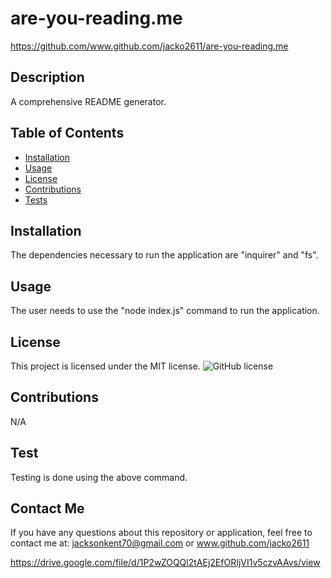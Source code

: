 # are-you-reading.me
https://github.com/www.github.com/jacko2611/are-you-reading.me
## Description
A comprehensive README generator.
## Table of Contents
* [Installation](#installation)
* [Usage](#usage)
* [License](#license)
* [Contributions](#contribution)
* [Tests](#testing)
## Installation
The dependencies necessary to run the application are "inquirer" and "fs".
## Usage
The user needs to use the "node index.js" command to run the application.
## License
This project is licensed under the MIT license.
![GitHub license](https://img.shields.io/badge/license-MIT-blue.svg)
## Contributions
N/A
## Test
Testing is done using the above command.
## Contact Me
If you have any questions about this repository or application, feel free to contact me at:
jacksonkent70@gmail.com or www.github.com/jacko2611

https://drive.google.com/file/d/1P2wZOQQl2tAEj2EfORIjVI1v5czvAAvs/view
    